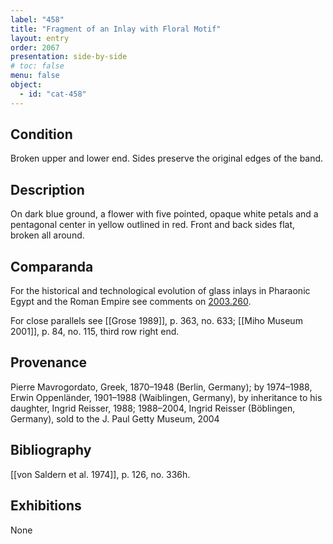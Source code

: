 ```yaml
---
label: "458"
title: "Fragment of an Inlay with Floral Motif"
layout: entry
order: 2067
presentation: side-by-side
# toc: false
menu: false
object:
  - id: "cat-458"
---
```


## Condition

Broken upper and lower end. Sides preserve the original edges of the band.

## Description

On dark blue ground, a flower with five pointed, opaque white petals and a pentagonal center in yellow outlined in red. Front and back sides flat, broken all around.

## Comparanda

For the historical and technological evolution of glass inlays in Pharaonic Egypt and the Roman Empire see comments on [2003.260](#cat).

For close parallels see [[Grose 1989]], p. 363, no. 633; [[Miho Museum 2001]], p. 84, no. 115, third row right end.

## Provenance

Pierre Mavrogordato, Greek, 1870–1948 (Berlin, Germany); by 1974–1988, Erwin Oppenländer, 1901–1988 (Waiblingen, Germany), by inheritance to his daughter, Ingrid Reisser, 1988; 1988–2004, Ingrid Reisser (Böblingen, Germany), sold to the J. Paul Getty Museum, 2004

## Bibliography

[[von Saldern et al. 1974]], p. 126, no. 336h.

## Exhibitions

None